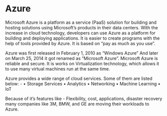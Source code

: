 # Azure

Microsoft Azure is a platform as a service (PaaS) solution for building and hosting solutions using Microsoft’s products in their data centers. With the increase in cloud technology, developers can use Azure as a platform for building and deploying applications. It is easier to create programs with the help of tools provided by Azure. It is based on “pay as much as you use”.

Azure was first released in February 1, 2010 as “Windows Azure” And later on March 25, 2014 it got renamed as “Microsoft Azure”.
Microsoft Azure is reliable and secure. It is works on Virtualization technology, which allows it to use many virtual machines run at the same time.

Azure provides a wide range of cloud services. Some of them are listed below: -
  •	Storage Services
  •	Analytics
  •	Networking
  •	Machine Learning
  •	IoT

Because of it’s features like - Flexibility, cost, applications, disaster recovery many companies like 3M, BMW, and GE are moving their workloads to Azure.

